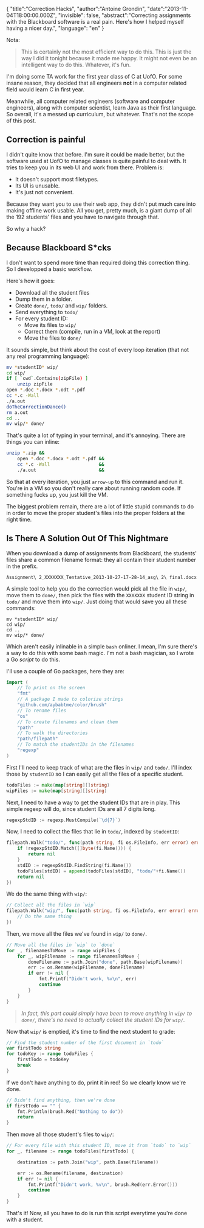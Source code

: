 {
    "title":"Correction Hacks",
    "author":"Antoine Grondin",
    "date":"2013-11-04T18:00:00.000Z",
    "invisible": false,
    "abstract":"Correcting assignments with the Blackboard software is a real pain.  Here's how I helped myself having a nicer day.",
    "language": "en"
}

Nota:

> This is certainly not the most efficient way to do this.  This is just the way I did it tonight because it made me happy.  It might not even be an intelligent way to do this.  Whatever, it's fun.

I'm doing some TA work for the first year class of C at UofO.  For some insane reason, they decided that all engineers __not__ in a computer related field would learn C in first year.

Meanwhile, all computer related engineers (software and computer engineers), along with computer scientist, learn Java as their first language.  So overall, it's a messed up curriculum, but whatever.  That's not the scope of this post.

## Correction is painful

I didn't quite know that before.  I'm sure it could be made better, but the software used at UofO to manage classes is quite painful to deal with.  It tries to keep you in its web UI and work from there.  Problem is:

* It doesn't support most filetypes.
* Its UI is unusable.
* It's just not convenient.

Because they want you to use their web app, they didn't put much care into making offline work usable.  All you get, pretty much, is a giant dump of all the 192 students' files and you have to navigate through that.

So why a hack?

## Because Blackboard S*cks

I don't want to spend more time than required doing this correction thing. So I developped a basic workflow.

Here's how it goes:

* Download all the student files
* Dump them in a folder.
* Create `done/`, `todo/` and `wip/` folders.
* Send everything to `todo/`
* For every student ID:
    * Move its files to `wip/`
    * Correct them (compile, run in a VM, look at the report)
    * Move the files to `done/`

It sounds simple, but think about the cost of every loop iteration (that not any real programming language):

```bash
mv *studentID* wip/
cd wip/
if [ `cwd`.Contains(zipFile) ]
    unzip zipFile
open *.doc *.docx *.odt *.pdf
cc *.c -Wall
./a.out
doTheCorrectionDance()
rm a.out
cd ..
mv wip/* done/
```

That's quite a lot of typing in your terminal, and it's annoying.  There are things you can inline:

```bash
unzip *.zip &&
    open *.doc *.docx *.odt *.pdf &&
    cc *.c -Wall                  &&
    ./a.out                       &&
```
So that at every iteration, you just `arrow-up` to this command and run it.  You're in a VM so you don't really care about running random code.  If something fucks up, you just kill the VM.

The biggest problem remain, there are a lot of little stupid commands to do in order to move the proper student's files into the proper folders at the right time.

## Is There A Solution Out Of This Nightmare

When you download a dump of assignments from Blackboard, the students' files share a common filename format: they all contain their student number in the prefix.

```
Assignment\ 2_XXXXXXX_Tentative_2013-10-27-17-28-14_asg\ 2\ final.docx
```

A simple tool to help you do the correction would pick all the file in `wip/`, move them to `done/`, then pick the files with the `XXXXXXX` student ID string in `todo/` and move them into `wip/`.  Just doing that would save you all these commands:

```
mv *studentID* wip/
cd wip/
cd ..
mv wip/* done/
```

Which aren't easily inlinable in a simple `bash` onliner.  I mean, I'm sure there's a way to do this with some bash magic.  I'm not a bash magician, so I wrote a Go _script_ to do this.

I'll use a couple of Go packages, here they are:

```go
import (
    // To print on the screen
    "fmt"
    // A package I made to colorize strings
    "github.com/aybabtme/color/brush"
    // To rename files
    "os"
    // To create filenames and clean them
    "path"
    // To walk the directories
    "path/filepath"
    // To match the studentIDs in the filenames
    "regexp"
)
```

First I'll need to keep track of what are the files in `wip/` and `todo/`.  I'll index those by `studentID` so I can easily get all the files of a specific student.

```go
todoFiles := make(map[string][]string)
wipFiles := make(map[string][]string)
```

Next, I need to have a way to get the student IDs that are in play.  This simple regexp will do, since student IDs are all 7 digits long.

```go
regexpStdID := regexp.MustCompile(`\d{7}`)
```

Now, I need to collect the files that lie in `todo/`, indexed by `studentID`:

```go
filepath.Walk("todo/", func(path string, fi os.FileInfo, err error) error {
    if !regexpStdID.Match([]byte(fi.Name())) {
        return nil
    }
    stdID := regexpStdID.FindString(fi.Name())
    todoFiles[stdID] = append(todoFiles[stdID], "todo/"+fi.Name())
    return nil
})
```

We do the same thing with `wip/`:

```go
// Collect all the files in `wip`
filepath.Walk("wip/", func(path string, fi os.FileInfo, err error) error {
    // Do the same thing
})
```

Then, we move all the files we've found in `wip/` to `done/`.

```go
// Move all the files in `wip` to `done`
for _, filenamesToMove := range wipFiles {
    for _, wipFilename := range filenamesToMove {
        doneFilename := path.Join("done", path.Base(wipFilename))
        err := os.Rename(wipFilename, doneFilename)
        if err != nil {
            fmt.Printf("Didn't work, %v\n", err)
            continue
        }
    }
}
```
> _In fact, this part could simply have been to move anything in `wip/` to `done/`, there's no need to actually collect the student IDs for `wip/`._

Now that `wip/` is emptied, it's time to find the next student to grade:

```go
// Find the student number of the first document in `todo`
var firstTodo string
for todoKey := range todoFiles {
    firstTodo = todoKey
    break
}
```

If we don't have anything to do, print it in <span style="font-color: red;">red</span>!  So we clearly know we're done.

```go
// Didn't find anything, then we're done
if firstTodo == "" {
    fmt.Println(brush.Red("Nothing to do"))
    return
}
```

Then move all those student's files to `wip/`:

```go
// For every file with this student ID, move it from `todo` to `wip`
for _, filename := range todoFiles[firstTodo] {

    destination := path.Join("wip", path.Base(filename))

    err := os.Rename(filename, destination)
    if err != nil {
        fmt.Printf("Didn't work, %v\n", brush.Red(err.Error()))
        continue
    }
}
```

That's it!  Now, all you have to do is run this script everytime you're done with a student.
